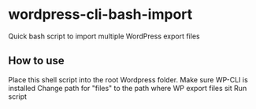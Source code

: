 # wordpress-cli-bash-import
Quick bash script to import multiple WordPress export files

## How to use
Place this shell script into the root Wordpress folder.
Make sure WP-CLI is installed
Change path for "files" to the path where WP export files sit
Run script